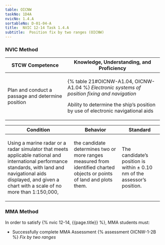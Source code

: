 ```yaml
---
table: OICNW
taskNo: 1D4A
nvicNo: 1.4.A 
sortableNo: D-01-04-A
title:  NVIC 12-14 Task 1.4.A 
subtitle:  Position fix by two ranges (OICNW)
---
```






### NVIC Method

<a style="display:none;" onclick="togglevisibility('nvic_methods')" >Show NVIC method.</a>

<div id='nvic_methods' class='show'>

<table>
<thead>
<tr>
<th class='forty'> STCW Competence </th>
<th class='sixty'> Knowledge, Understanding, and Proficiency </th>
</tr>
</thead>

<tbody>
<tr><td markdown='1'>

Plan and conduct a passage and determine position

</td><td markdown='1'>

{% table 21#OICNW-A1.04, OICNW-A1.04 %} *Electronic systems of position fixing and navigation*

Ability to determine the ship’s position by use of electronic navigational aids

</td></tr>


</tbody>
</table>


<table>
<thead>
<tr><th class='twenty'>  Condition </th><th class='twenty'> Behavior </th><th  class='sixty'>Standard </th></tr>
</thead>
<tbody >



<tr><td markdown='1'>

Using a marine radar or a radar simulator that meets applicable national and international performance standards, with land and navigational aids displayed, and given a chart with a scale of no more than 1:150,000,

</td><td markdown='1'>

the candidate determines two or more ranges measured from identified charted objects or points of land and plots them.

<br>

<div class="tooltip" markdown='1'>



</div>


</td><td markdown='1'>

The candidate’s position is within ± 0.10 nm of the assessor’s position.

</td></tr>
</tbody>
</table>
</div>


### MMA Method

In order to satisfy  {% nvic 12-14, {{page.title}}  %}, MMA students must:

* Successfully complete MMA Assessment {% assessment OICNW-1-2B %} *Fix by two ranges*